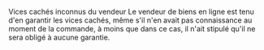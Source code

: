 Vices cachés inconnus du vendeur
Le vendeur de biens en ligne est tenu d'en garantir les vices cachés, même s'il n'en avait pas connaissance au moment de la commande, à moins que dans ce cas, il n'ait stipulé qu'il ne sera obligé à aucune garantie.